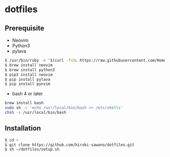 # dotfiles

## Prerequisite
* Neovim
* Python3
* pylava

```bash
$ /usr/bin/ruby -e "$(curl -fsSL https://raw.githubusercontent.com/Homebrew/install/master/install)"
$ brew install neovim
$ brew install python3
$ pip3 install neovim
$ pip install pylava
$ pip install pynvim
```

* bash 4 or later

```bash
brew install bash
sudo sh -c 'echo /usr/local/bin/bash >> /etc/shells'
chsh -s /usr/local/bin/bash
```

## Installation
```bash
$ cd ~
$ git clone https://github.com/hiroki-sawano/dotfiles.git
$ sh ~/dotfiles/setup.sh
```

